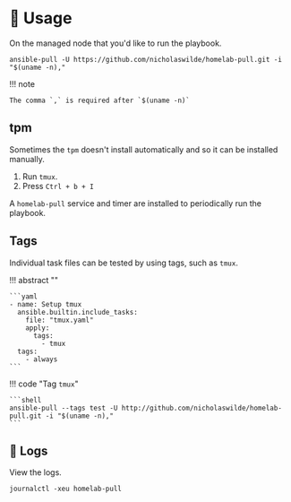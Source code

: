 # :pencil: Usage

On the managed node that you'd like to run the playbook.

```shell
ansible-pull -U https://github.com/nicholaswilde/homelab-pull.git -i "$(uname -n),"
```

!!! note

    The comma `,` is required after `$(uname -n)`

## tpm

Sometimes the `tpm` doesn't install automatically and so it can be installed manually.

1. Run `tmux`.
2. Press `Ctrl + b + I`
 
A `homelab-pull` service and timer are installed to periodically run the playbook.

## Tags

Individual task files can be tested by using tags, such as `tmux`.

!!! abstract ""

    ```yaml
    - name: Setup tmux
      ansible.builtin.include_tasks: 
        file: "tmux.yaml"
        apply:
          tags:
            - tmux
      tags:
        - always
    ```

!!! code "Tag `tmux`"

    ```shell
    ansible-pull --tags test -U http://github.com/nicholaswilde/homelab-pull.git -i "$(uname -n)," 
    ```

## :file_folder: Logs

View the logs.

```shell
journalctl -xeu homelab-pull
```
